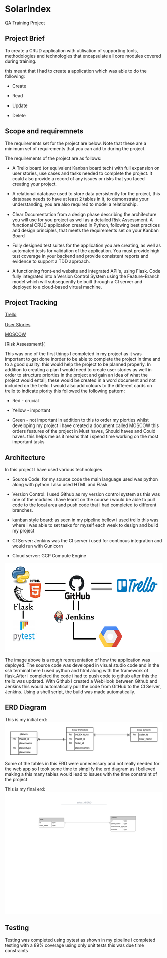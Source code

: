 # SolarIndex

QA Training Project 


## Project Brief

To create a CRUD application with utilisation of supporting tools,
methodologies and technologies that encapsulate all core modules
covered during training.

this meant that i had to create a application which was able to do the following:

* Create

* Read

* Update

* Delete 

## Scope and requiremnets

The requirements set for the project are below. Note that these are a
minimum set of requirements that you can add to during the project.

The requirements of the project are as follows:

* A Trello board (or equivalent Kanban board tech) with full expansion
  on user stories, use cases and tasks needed to complete the project.
  It could also provide a record of any issues or risks that you faced
  creating your project.

* A relational database used to store data persistently for the
  project, this database needs to have at least 2 tables in it, to
  demonstrate your understanding, you are also required to model a
  relationship.

* Clear Documentation from a design phase describing the architecture
  you will use for you project as well as a detailed Risk Assessment.
  A functional CRUD application created in Python, following best
  practices and design principles, that meets the requirements set on
  your Kanban Board

* Fully designed test suites for the application you are creating, as
  well as automated tests for validation of the application. You must
  provide high test coverage in your backend and provide consistent
  reports and evidence to support a TDD approach.

* A functioning front-end website and integrated API's, using Flask.
  Code fully integrated into a Version Control System using the
  Feature-Branch model which will subsequently be built through a CI
  server and deployed to a cloud-based virtual machine.

## Project Tracking 

[Trello](https://trello.com/b/Lfj9XdE4/solarindex)

[User Stories](https://github.com/BlakeLewis1/SolarIndex/blob/master/Documentation/User%20stories.pdf)

[MOSCOW](https://github.com/BlakeLewis1/SolarIndex/blob/master/Documentation/MOSCOW.pdf) 

[Risk Assessment](

This was one of the first things I completed in my project as it was important to get done inorder to be able to complete the project in time and to a good quality. this would help the project to be planned properly. In addition to creating a plan I would need to create user stories as well in order to structure priorties in the project and gain an idea of what the project would entail, these would be created in a word document and not included on the trello. I would also add colours to the different cards on trello to indicate piority this followed the following pattern:

* Red - crucial 

* Yellow -  important

* Green - not important 
In addition to this to order my piorties whilst developing my project i have created a document called MOSCOW this orders features of the project in Must haves, Should haves and Could haves. this helps me as it means that i spend time working on the most important tasks  


## Architecture
In this project I have used various technologies

* Source Code: for my source code the main language used was python along with python I also used HTML and Flask

* Version Control: I used Github as my version control system as this was one of the modules i have learnt on the course i would be able                    to pull code to the local area and push code that i had completed to different branches.

* kanban style board: as seen in my pipeline bellow i used trello this was where i was able to set tasks for myself each week to design                       and build my project

* CI Server: Jenkins was the CI server i used for continous integration and would run with Gunicorn

* Cloud server: GCP Compute Engine

![Pipeline](https://github.com/BlakeLewis1/SolarIndex/blob/master/Documentation/pipeline2.png) 

The image above is a rough representation of how the application was deployed. The source code was developed in visual studio code and in the ssh terminal here I used python and html along with the framework of flask.After i completed the code i had to push code to github after this the trello was updated.
With Github I created a WebHook between Github and Jenkins this would automatically pull the code from GitHub to the CI Server, Jenkins. Using a shell script, the build was made automatically. 

## ERD Diagram 

This is my initial erd: 
![ERD](https://github.com/BlakeLewis1/SolarIndex/blob/master/Documentation/solar%20id%20.png)
Some of the tables in this ERD were unnecessary and not really needed for the web app so I took some time to simplify the erd diagram as i believed making a this many tables would lead to issues with the time constraint of the project 

This is my final erd:
![ERD2](https://github.com/BlakeLewis1/SolarIndex/blob/master/Documentation/solar_id%20ERD.png) 

## Testing 

Testing was completed using pytest as shown in my pipeline i completed testing with a 89% coverage using only unit tests this was due time constraints  


